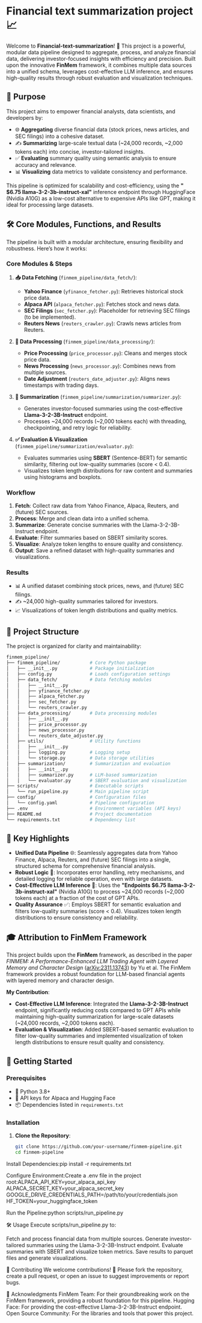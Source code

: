 # Financial text summarization project 📈

Welcome to **Financial-text-summarization**! 🚀 This project is a powerful, modular data pipeline designed to aggregate, process, and analyze financial data, delivering investor-focused insights with efficiency and precision. Built upon the innovative **FinMem** framework, it combines multiple data sources into a unified schema, leverages cost-effective LLM inference, and ensures high-quality results through robust evaluation and visualization techniques.

## 🎯 Purpose

This project aims to empower financial analysts, data scientists, and developers by:
- 🌐 **Aggregating** diverse financial data (stock prices, news articles, and SEC filings) into a cohesive dataset.
- ✍️ **Summarizing** large-scale textual data (~24,000 records, ~2,000 tokens each) into concise, investor-tailored insights.
- ✅ **Evaluating** summary quality using semantic analysis to ensure accuracy and relevance.
- 📊 **Visualizing** data metrics to validate consistency and performance.

This pipeline is optimized for scalability and cost-efficiency, using the **" $6.75 llama-3-2-3b-instruct-xal"** inference endpoint through HuggingFace (Nvidia A10G) as a low-cost alternative to expensive APIs like GPT, making it ideal for processing large datasets.

## 🛠️ Core Modules, Functions, and Results

The pipeline is built with a modular architecture, ensuring flexibility and robustness. Here’s how it works:

### Core Modules & Steps
1. **📥 Data Fetching** (`finmem_pipeline/data_fetch/`):
   - **Yahoo Finance** (`yfinance_fetcher.py`): Retrieves historical stock price data.
   - **Alpaca API** (`alpaca_fetcher.py`): Fetches stock and news data.
   - **SEC Filings** (`sec_fetcher.py`): Placeholder for retrieving SEC filings (to be implemented).
   - **Reuters News** (`reuters_crawler.py`): Crawls news articles from Reuters.

2. **🔄 Data Processing** (`finmem_pipeline/data_processing/`):
   - **Price Processing** (`price_processor.py`): Cleans and merges stock price data.
   - **News Processing** (`news_processor.py`): Combines news from multiple sources.
   - **Date Adjustment** (`reuters_date_adjuster.py`): Aligns news timestamps with trading days.

3. **📝 Summarization** (`finmem_pipeline/summarization/summarizer.py`):
   - Generates investor-focused summaries using the cost-effective **Llama-3-2-3B-Instruct** endpoint.
   - Processes ~24,000 records (~2,000 tokens each) with threading, checkpointing, and retry logic for reliability.

4. **✅ Evaluation & Visualization** (`finmem_pipeline/summarization/evaluator.py`):
   - Evaluates summaries using **SBERT** (Sentence-BERT) for semantic similarity, filtering out low-quality summaries (score < 0.4).
   - Visualizes token length distributions for raw content and summaries using histograms and boxplots.

### Workflow
1. **Fetch**: Collect raw data from Yahoo Finance, Alpaca, Reuters, and (future) SEC sources.
2. **Process**: Merge and clean data into a unified schema.
3. **Summarize**: Generate concise summaries with the Llama-3-2-3B-Instruct endpoint.
4. **Evaluate**: Filter summaries based on SBERT similarity scores.
5. **Visualize**: Analyze token lengths to ensure quality and consistency.
6. **Output**: Save a refined dataset with high-quality summaries and visualizations.

### Results
- 📊 A unified dataset combining stock prices, news, and (future) SEC filings.
- ✍️ ~24,000 high-quality summaries tailored for investors.
- 📈 Visualizations of token length distributions and quality metrics.

## 📂 Project Structure

The project is organized for clarity and maintainability:
```bash
finmem_pipeline/
├── finmem_pipeline/           # Core Python package
│   ├── __init__.py            # Package initialization
│   ├── config.py              # Loads configuration settings
│   ├── data_fetch/            # Data fetching modules
│   │   ├── __init__.py
│   │   ├── yfinance_fetcher.py
│   │   ├── alpaca_fetcher.py
│   │   ├── sec_fetcher.py
│   │   └── reuters_crawler.py
│   ├── data_processing/       # Data processing modules
│   │   ├── __init__.py
│   │   ├── price_processor.py
│   │   ├── news_processor.py
│   │   └── reuters_date_adjuster.py
│   ├── utils/                 # Utility functions
│   │   ├── __init__.py
│   │   ├── logging.py         # Logging setup
│   │   └── storage.py         # Data storage utilities
│   ├── summarization/         # Summarization and evaluation
│   │   ├── __init__.py
│   │   ├── summarizer.py      # LLM-based summarization
│   │   └── evaluator.py       # SBERT evaluation and visualization
├── scripts/                   # Executable scripts
│   └── run_pipeline.py        # Main pipeline script
├── config/                    # Configuration files
│   └── config.yaml            # Pipeline configuration
├── .env                       # Environment variables (API keys)
├── README.md                  # Project documentation
└── requirements.txt           # Dependency list

```
## 🌟 Key Highlights

- **Unified Data Pipeline** 🌐: Seamlessly aggregates data from Yahoo Finance, Alpaca, Reuters, and (future) SEC filings into a single, structured schema for comprehensive financial analysis.
- **Robust Logic** 🔧: Incorporates error handling, retry mechanisms, and detailed logging for reliable operation, even with large datasets.
- **Cost-Effective LLM Inference** 💸: Uses the **"Endpoints $6.75 llama-3-2-3b-instruct-xal"** (Nvidia A10G) to process ~24,000 records (~2,000 tokens each) at a fraction of the cost of GPT APIs.
- **Quality Assurance** ✅: Employs SBERT for semantic evaluation and filters low-quality summaries (score < 0.4). Visualizes token length distributions to ensure consistency and reliability.

## 🎓 Attribution to FinMem Framework

This project builds upon the **FinMem** framework, as described in the paper *FINMEM: A Performance-Enhanced LLM Trading Agent with Layered Memory and Character Design* ([arXiv:2311.13743](https://arxiv.org/abs/2311.13743)) by Yu et al. The FinMem framework provides a robust foundation for LLM-based financial agents with layered memory and character design.

**My Contribution**:
- **Cost-Effective LLM Inference**: Integrated the **Llama-3-2-3B-Instruct** endpoint, significantly reducing costs compared to GPT APIs while maintaining high-quality summarization for large-scale datasets (~24,000 records, ~2,000 tokens each).
- **Evaluation & Visualization**: Added SBERT-based semantic evaluation to filter low-quality summaries and implemented visualization of token length distributions to ensure result quality and consistency.

## 🚀 Getting Started

### Prerequisites
- 🐍 Python 3.8+
- 🔑 API keys for Alpaca and Hugging Face
- 📦 Dependencies listed in `requirements.txt`

### Installation
1. **Clone the Repository**:
   ```bash
   git clone https://github.com/your-username/finmem-pipeline.git
   cd finmem-pipeline


Install Dependencies:pip install -r requirements.txt


Configure Environment:Create a .env file in the project root:ALPACA_API_KEY=your_alpaca_api_key
ALPACA_SECRET_KEY=your_alpaca_secret_key
GOOGLE_DRIVE_CREDENTIALS_PATH=/path/to/your/credentials.json
HF_TOKEN=your_huggingface_token


Run the Pipeline:python scripts/run_pipeline.py



🛠️ Usage
Execute scripts/run_pipeline.py to:

Fetch and process financial data from multiple sources.
Generate investor-tailored summaries using the Llama-3-2-3B-Instruct endpoint.
Evaluate summaries with SBERT and visualize token metrics.
Save results to parquet files and generate visualizations.

🤝 Contributing
We welcome contributions! 🌟 Please fork the repository, create a pull request, or open an issue to suggest improvements or report bugs.

🙏 Acknowledgments
FinMem Team: For their groundbreaking work on the FinMem framework, providing a robust foundation for this pipeline.
Hugging Face: For providing the cost-effective Llama-3-2-3B-Instruct endpoint.
Open Source Community: For the libraries and tools that power this project.
